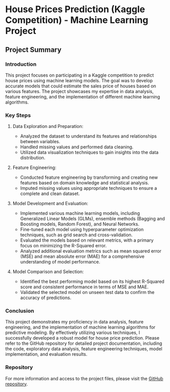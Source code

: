 # House Prices Prediction (Kaggle Competition) - Machine Learning Project

## Project Summary

### Introduction
This project focuses on participating in a Kaggle competition to predict house prices using machine learning models. The goal was to develop accurate models that could estimate the sales price of houses based on various features. The project showcases my expertise in data analysis, feature engineering, and the implementation of different machine learning algorithms.

### Key Steps

1. Data Exploration and Preparation:
   - Analyzed the dataset to understand its features and relationships between variables.
   - Handled missing values and performed data cleaning.
   - Utilized data visualization techniques to gain insights into the data distribution.

2. Feature Engineering:
   - Conducted feature engineering by transforming and creating new features based on domain knowledge and statistical analysis.
   - Imputed missing values using appropriate techniques to ensure a complete and clean dataset.

3. Model Development and Evaluation:
   - Implemented various machine learning models, including Generalized Linear Models (GLMs), ensemble methods (Bagging and Boosting models, Random Forest), and Neural Networks.
   - Fine-tuned each model using hyperparameter optimization techniques, such as grid search and cross-validation.
   - Evaluated the models based on relevant metrics, with a primary focus on minimizing the R-Squared error.
   - Analyzed additional evaluation metrics such as mean squared error (MSE) and mean absolute error (MAE) for a comprehensive understanding of model performance.

4. Model Comparison and Selection:
   - Identified the best performing model based on its highest R-Squared score and consistent performance in terms of MSE and MAE.
   - Validated the selected model on unseen test data to confirm the accuracy of predictions.

### Conclusion
This project demonstrates my proficiency in data analysis, feature engineering, and the implementation of machine learning algorithms for predictive modeling. By effectively utilizing various techniques, I successfully developed a robust model for house price prediction. Please refer to the GitHub repository for detailed project documentation, including the code, exploratory data analysis, feature engineering techniques, model implementation, and evaluation results.

### Repository
For more information and access to the project files, please visit the [GitHub repository](https://github.com/abhikanmatha/House-price-prediction-using-various-ML-techniques).
